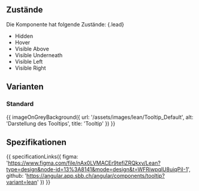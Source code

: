 ## Zustände
Die Komponente hat folgende Zustände: {.lead}
* Hidden
* Hover
* Visible Above
* Visible Underneath
* Visible Left
* Visible Right

## Varianten
### Standard
{{ imageOnGreyBackground({
  url: '/assets/images/lean/Tooltip_Default',
  alt: 'Darstellung des Tooltips',
  title: 'Tooltip'
}) }}

## Spezifikationen
{{ specificationLinks({
  figma: 'https://www.figma.com/file/nAx0LVMACEr9tefiZRQkxv/Lean?type=design&node-id=13%3A8141&mode=design&t=WFRiwpqlU8uiqPiI-1',
  github: 'https://angular.app.sbb.ch/angular/components/tooltip?variant=lean'
}) }}